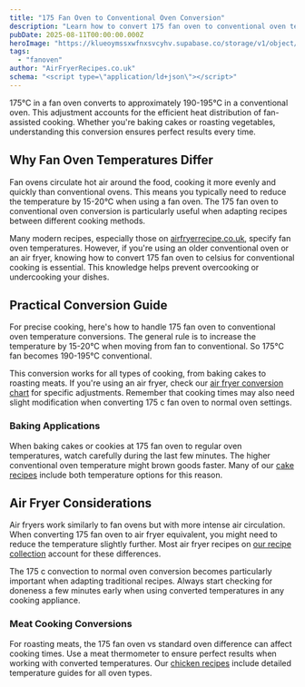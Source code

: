 ```yaml
---
title: "175 Fan Oven to Conventional Oven Conversion"
description: "Learn how to convert 175 fan oven to conventional oven temps quickly with our simple guide. Perfect for air fryer recipes and baking."
pubDate: 2025-08-11T00:00:00.000Z
heroImage: "https://klueoymssxwfnxsvcyhv.supabase.co/storage/v1/object/public/md/175-fan-oven-to-conventional-oven-conversion-67d26a28.png"
tags:
  - "fanoven"
author: "AirFryerRecipes.co.uk"
schema: "<script type=\"application/ld+json\"></script>"
---
```


<p>175°C in a fan oven converts to approximately 190-195°C in a conventional oven. This adjustment accounts for the efficient heat distribution of fan-assisted cooking. Whether you're baking cakes or roasting vegetables, understanding this conversion ensures perfect results every time.</p>

<h2>Why Fan Oven Temperatures Differ</h2>
<p>Fan ovens circulate hot air around the food, cooking it more evenly and quickly than conventional ovens. This means you typically need to reduce the temperature by 15-20°C when using a fan oven. The 175 fan oven to conventional oven conversion is particularly useful when adapting recipes between different cooking methods.</p>
<p>Many modern recipes, especially those on <a href=https://www.airfryerrecipe.co.uk>airfryerrecipe.co.uk</a>, specify fan oven temperatures. However, if you're using an older conventional oven or an air fryer, knowing how to convert 175 fan oven to celsius for conventional cooking is essential. This knowledge helps prevent overcooking or undercooking your dishes.</p>

<h2>Practical Conversion Guide</h2>
<p>For precise cooking, here's how to handle 175 fan oven to conventional oven temperature conversions. The general rule is to increase the temperature by 15-20°C when moving from fan to conventional. So 175°C fan becomes 190-195°C conventional.</p>
<p>This conversion works for all types of cooking, from baking cakes to roasting meats. If you're using an air fryer, check our <a href=https://www.airfryerrecipe.co.uk/air-fryer-conversion-chart>air fryer conversion chart</a> for specific adjustments. Remember that cooking times may also need slight modification when converting 175 c fan oven to normal oven settings.</p>

<h3>Baking Applications</h3>
<p>When baking cakes or cookies at 175 fan oven to regular oven temperatures, watch carefully during the last few minutes. The higher conventional oven temperature might brown goods faster. Many of our <a href=https://www.airfryerrecipe.co.uk/recipe-category/cakes>cake recipes</a> include both temperature options for this reason.</p>

<h2>Air Fryer Considerations</h2>
<p>Air fryers work similarly to fan ovens but with more intense air circulation. When converting 175 fan oven to air fryer equivalent, you might need to reduce the temperature slightly further. Most air fryer recipes on <a href=https://www.airfryerrecipe.co.uk/recipes>our recipe collection</a> account for these differences.</p>
<p>The 175 c convection to normal oven conversion becomes particularly important when adapting traditional recipes. Always start checking for doneness a few minutes early when using converted temperatures in any cooking appliance.</p>

<h3>Meat Cooking Conversions</h3>
<p>For roasting meats, the 175 fan oven vs standard oven difference can affect cooking times. Use a meat thermometer to ensure perfect results when working with converted temperatures. Our <a href=https://www.airfryerrecipe.co.uk/recipe-category/chicken>chicken recipes</a> include detailed temperature guides for all oven types.</p>